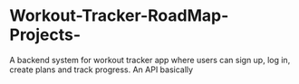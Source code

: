 # Workout-Tracker-RoadMap-Projects-
A backend system for workout tracker app where users can sign up, log in, create plans and track progress. An API basically
